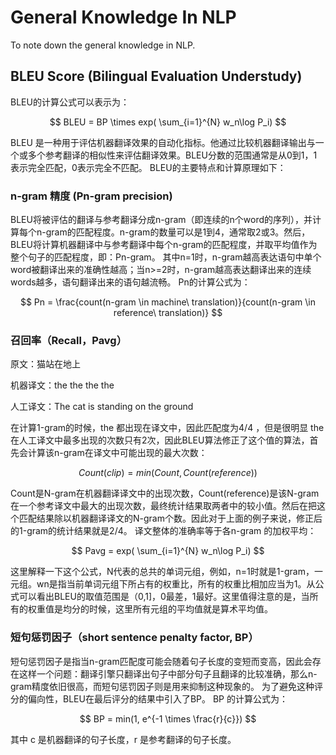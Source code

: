 # General Knowledge In NLP

To note down the general knowledge in NLP.

## BLEU Score (Bilingual Evaluation Understudy)

BLEU的计算公式可以表示为：

$$
BLEU = BP \times exp( \sum_{i=1}^{N} w_n\log P_i)
$$

BLEU 是一种用于评估机器翻译效果的自动化指标。他通过比较机器翻译输出与一个或多个参考翻译的相似性来评估翻译效果。BLEU分数的范围通常是从0到1，1表示完全匹配，0表示完全不匹配。
BLEU的主要特点和计算原理如下：

### n-gram 精度 (Pn-gram precision)

BLEU将被评估的翻译与参考翻译分成n-gram（即连续的n个word的序列），并计算每个n-gram的匹配程度。n-gram的数量可以是1到4，通常取2或3。然后，BLEU将计算机器翻译中与参考翻译中每个n-gram的匹配程度，并取平均值作为整个句子的匹配程度，即：Pn-gram。
其中n=1时，n-gram越高表达语句中单个word被翻译出来的准确性越高；当n>=2时，n-gram越高表达翻译出来的连续words越多，语句翻译出来的语句越流畅。
Pn的计算公式为：

$$
Pn = \frac{count(n-gram \in machine\ translation)}{count(n-gram \in reference\ translation)}
$$

### 召回率（Recall，Pavg）

原文：猫站在地上

机器译文：the the the the

人工译文：The cat is standing on the ground

在计算1-gram的时候，the 都出现在译文中，因此匹配度为4/4 ，但是很明显 the 在人工译文中最多出现的次数只有2次，因此BLEU算法修正了这个值的算法，首先会计算该n-gram在译文中可能出现的最大次数：

$$
Count(clip) = min(Count, Count(reference))
$$

Count是N-gram在机器翻译译文中的出现次数，Count(reference)是该N-gram在一个参考译文中最大的出现次数，最终统计结果取两者中的较小值。然后在把这个匹配结果除以机器翻译译文的N-gram个数。因此对于上面的例子来说，修正后的1-gram的统计结果就是2/4。
译文整体的准确率等于各n-gram 的加权平均：

$$
Pavg = exp( \sum_{i=1}^{N} w_n\log P_i)
$$

这里解释一下这个公式，N代表的总共的单词元组，例如，n=1时就是1-gram，一元组。wn是指当前单词元组下所占有的权重比，所有的权重比相加应当为1。从公式可以看出BLEU的取值范围是（0,1]，0最差，1最好。这里值得注意的是，当所有的权重值是均分的时候，这里所有元组的平均值就是算术平均值。

### 短句惩罚因子（short sentence penalty factor, BP）

短句惩罚因子是指当n-gram匹配度可能会随着句子长度的变短而变高，因此会存在这样一个问题：翻译引擎只翻译出句子中部分句子且翻译的比较准确，那么n-gram精度依旧很高，而短句惩罚因子则是用来抑制这种现象的。
为了避免这种评分的偏向性，BLEU在最后评分的结果中引入了BP。
BP 的计算公式为：

$$
BP = min(1, e^{-1 \times \frac{r}{c}})
$$

其中 c 是机器翻译的句子长度，r 是参考翻译的句子长度。
